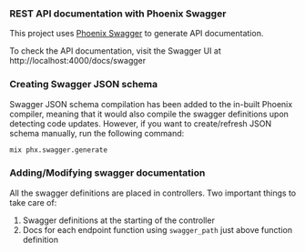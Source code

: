 ### REST API documentation with Phoenix Swagger
This project uses [Phoenix Swagger](https://hexdocs.pm/phoenix_swagger/readme.html) to generate API documentation.

To check the API documentation, visit the Swagger UI at<br>
http://localhost:4000/docs/swagger


### Creating Swagger JSON schema
Swagger JSON schema compilation has been added to the in-built Phoenix compiler, meaning that it would also compile the swagger definitions upon detecting code updates. However, if you want to create/refresh JSON schema manually, run the following command:
```sh
mix phx.swagger.generate
```

### Adding/Modifying swagger documentation
All the swagger definitions are placed in controllers. Two important things to take care of:
1. Swagger definitions at the starting of the controller
2. Docs for each endpoint function using `swagger_path` just above function definition
